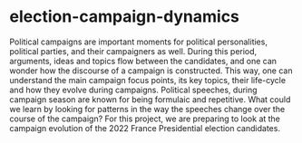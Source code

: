 # election-campaign-dynamics

Political campaigns are important moments for political personalities, political parties, and their campaigners as well. During this period, arguments, ideas and topics flow between the candidates, and one can wonder how the discourse of a campaign is constructed. This way, one can understand the main campaign focus points, its key topics, their life-cycle and how they evolve during campaigns.
Political speeches, during campaign season are known for being formulaic and repetitive. What could we learn by looking for patterns in the way the speeches change over the course of the campaign? 
For this project, we are preparing to look at the campaign evolution of the 2022 France Presidential election candidates.
